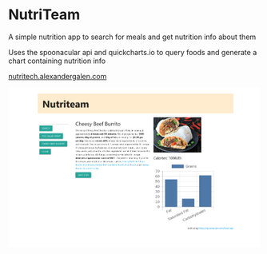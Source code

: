 # NutriTeam

A simple nutrition app to search for meals and get nutrition info about them

Uses the spoonacular api and quickcharts.io to query foods and generate a chart containing nutrition info

[nutritech.alexandergalen.com](http://nutritech.alexandergalen.com/)

![screenshot of website](./assets/screenshot.png)
